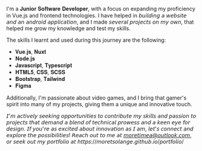 I'm a 𝐉𝐮𝐧𝐢𝐨𝐫 𝐒𝐨𝐟𝐭𝐰𝐚𝐫𝐞 𝐃𝐞𝐯𝐞𝐥𝐨𝐩𝐞𝐫, with a focus on expanding my proficiency in Vue.js and frontend technologies. I have helped in 𝘣𝘶𝘪𝘭𝘥𝘪𝘯𝘨 𝘢 𝘸𝘦𝘣𝘴𝘪𝘵𝘦 𝘢𝘯𝘥 𝘢𝘯 𝘢𝘯𝘥𝘳𝘰𝘪𝘥 𝘢𝘱𝘱𝘭𝘪𝘤𝘢𝘵𝘪𝘰𝘯, and I made 𝘴𝘦𝘷𝘦𝘳𝘢𝘭 𝘱𝘳𝘰𝘫𝘦𝘤𝘵𝘴 𝘰𝘯 𝘮𝘺 𝘰𝘸𝘯, that helped me grow my knowledge and test my skills.

The skills I learnt and used during this journey are the following:

- 𝐕𝐮𝐞.𝐣𝐬, 𝐍𝐮𝐱𝐭 
- 𝐍𝐨𝐝𝐞.𝐣𝐬 
- 𝐉𝐚𝐯𝐚𝐬𝐜𝐫𝐢𝐩𝐭, 𝐓𝐲𝐩𝐞𝐬𝐜𝐫𝐢𝐩𝐭 
- 𝐇𝐓𝐌𝐋𝟓, 𝐂𝐒𝐒, 𝐒𝐂𝐒𝐒 
- 𝐁𝐨𝐨𝐭𝐬𝐭𝐫𝐚𝐩, 𝐓𝐚𝐢𝐥𝐰𝐢𝐧𝐝 
- 𝐅𝐢𝐠𝐦𝐚
 
Additionally, I'm passionate about video games, and I bring that gamer's spirit into many of my projects, giving them a unique and innovative touch.

𝘐'𝘮 𝘢𝘤𝘵𝘪𝘷𝘦𝘭𝘺 𝘴𝘦𝘦𝘬𝘪𝘯𝘨 𝘰𝘱𝘱𝘰𝘳𝘵𝘶𝘯𝘪𝘵𝘪𝘦𝘴 𝘵𝘰 𝘤𝘰𝘯𝘵𝘳𝘪𝘣𝘶𝘵𝘦 𝘮𝘺 𝘴𝘬𝘪𝘭𝘭𝘴 𝘢𝘯𝘥 𝘱𝘢𝘴𝘴𝘪𝘰𝘯 𝘵𝘰 𝘱𝘳𝘰𝘫𝘦𝘤𝘵𝘴 𝘵𝘩𝘢𝘵 𝘥𝘦𝘮𝘢𝘯𝘥 𝘢 𝘣𝘭𝘦𝘯𝘥 𝘰𝘧 𝘵𝘦𝘤𝘩𝘯𝘪𝘤𝘢𝘭 𝘱𝘳𝘰𝘸𝘦𝘴𝘴 𝘢𝘯𝘥 𝘢 𝘬𝘦𝘦𝘯 𝘦𝘺𝘦 𝘧𝘰𝘳 𝘥𝘦𝘴𝘪𝘨𝘯. 𝘐𝘧 𝘺𝘰𝘶'𝘳𝘦 𝘢𝘴 𝘦𝘹𝘤𝘪𝘵𝘦𝘥 𝘢𝘣𝘰𝘶𝘵 𝘪𝘯𝘯𝘰𝘷𝘢𝘵𝘪𝘰𝘯 𝘢𝘴 𝘐 𝘢𝘮, 𝘭𝘦𝘵'𝘴 𝘤𝘰𝘯𝘯𝘦𝘤𝘵 𝘢𝘯𝘥 𝘦𝘹𝘱𝘭𝘰𝘳𝘦 𝘵𝘩𝘦 𝘱𝘰𝘴𝘴𝘪𝘣𝘪𝘭𝘪𝘵𝘪𝘦𝘴! 𝘙𝘦𝘢𝘤𝘩 𝘰𝘶𝘵 𝘵𝘰 𝘮𝘦 𝘢𝘵 𝘮𝘰𝘳𝘦𝘵𝘪𝘮𝘦𝘢@𝘰𝘶𝘵𝘭𝘰𝘰𝘬.𝘤𝘰𝘮, 𝘰𝘳 𝘴𝘦𝘦𝘬 𝘰𝘶𝘵 𝘮𝘺 𝘱𝘰𝘳𝘵𝘧𝘰𝘭𝘪𝘰 𝘢𝘵 𝘩𝘵𝘵𝘱𝘴://𝘮𝘰𝘳𝘦𝘵𝘴𝘰𝘭𝘢𝘯𝘨𝘦.𝘨𝘪𝘵𝘩𝘶𝘣.𝘪𝘰/𝘱𝘰𝘳𝘵𝘧𝘰𝘭𝘪𝘰/
